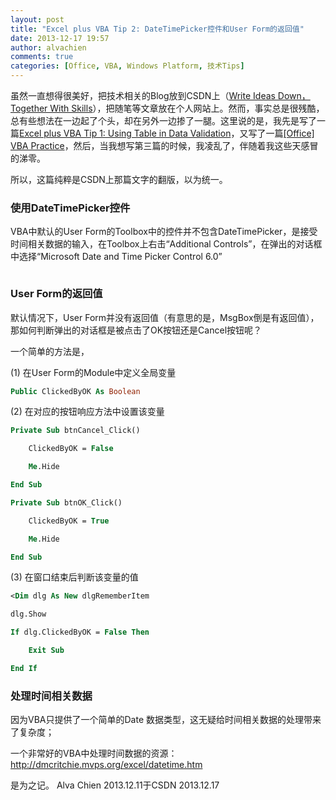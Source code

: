 ```yaml
---
layout: post
title: "Excel plus VBA Tip 2: DateTimePicker控件和User Form的返回值"
date: 2013-12-17 19:57
author: alvachien
comments: true
categories: [Office, VBA, Windows Platform, 技术Tips]
---
```

虽然一直想得很美好，把技术相关的Blog放到CSDN上（<a title="Write Ideas Down, Together With Skills" href="http://blog.csdn.net/alvachien" target="_blank">Write Ideas Down，Together With Skills</a>），把随笔等文章放在个人网站上。然而，事实总是很残酷，总有些想法在一边起了个头，却在另外一边掺了一腿。这里说的是，我先是写了一篇<a title="Excel plus VBA Tip 1: Using Table in Data Validation" href="http://www.alvachien.com/alvablog/?p=1416" target="_blank">Excel plus VBA Tip 1: Using Table in Data Validation</a>，又写了一篇<a title="[Office] VBA Practice" href="http://blog.csdn.net/alvachien/article/details/17267197" target="_blank">[Office] VBA Practice</a>，然后，当我想写第三篇的时候，我凌乱了，伴随着我这些天感冒的涕零。

所以，这篇纯粹是CSDN上那篇文字的翻版，以为统一。
### 使用DateTimePicker控件

VBA中默认的User Form的Toolbox中的控件并不包含DateTimePicker，是接受时间相关数据的输入，在Toolbox上右击“Additional Controls”，在弹出的对话框中选择“Microsoft Date and Time Picker Control 6.0”

<img alt="" src="http://g.hiphotos.bdimg.com/album/s%3D550%3Bq%3D90%3Bc%3Dxiangce%2C100%2C100/sign=5ed5d69fbe3eb13540c7b7be9625d9ee/18d8bc3eb13533fa5c546959aad3fd1f40345be3.jpg?referer=0cc4c1b319d5ad6ef3ee50daa5a1&amp;x=.jpg" />

### User Form的返回值
默认情况下，User Form并没有返回值（有意思的是，MsgBox倒是有返回值），那如何判断弹出的对话框是被点击了OK按钮还是Cancel按钮呢？

一个简单的方法是，

(1) 在User Form的Module中定义全局变量
```vb
Public ClickedByOK As Boolean
```

(2) 在对应的按钮响应方法中设置该变量

```vb
Private Sub btnCancel_Click()

    ClickedByOK = False

    Me.Hide

End Sub

Private Sub btnOK_Click()

    ClickedByOK = True

    Me.Hide

End Sub
```

(3) 在窗口结束后判断该变量的值
```vb
<Dim dlg As New dlgRememberItem

dlg.Show

If dlg.ClickedByOK = False Then

    Exit Sub

End If
```

### 处理时间相关数据
因为VBA只提供了一个简单的Date 数据类型，这无疑给时间相关数据的处理带来了复杂度；

一个非常好的VBA中处理时间数据的资源： <a title="http://dmcritchie.mvps.org/excel/datetime.htm" href="http://dmcritchie.mvps.org/excel/datetime.htm" target="_blank">http://dmcritchie.mvps.org/excel/datetime.htm</a>

是为之记。
Alva Chien
2013.12.11于CSDN
2013.12.17
